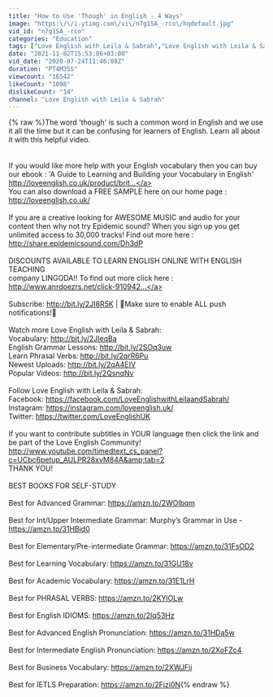 ```yaml
---
title: "How to Use 'Though' in English - 4 Ways"
image: "https:\/\/i.ytimg.com\/vi\/n7g1SA_-rco\/hqdefault.jpg"
vid_id: "n7g1SA_-rco"
categories: "Education"
tags: ["Love English with Leila & Sabrah","Love English with Leila & Sabrah YouTube","YouTube Love English with Leila & Sabrah"]
date: "2021-11-02T15:53:06+03:00"
vid_date: "2020-07-24T11:46:08Z"
duration: "PT4M35S"
viewcount: "16542"
likeCount: "1098"
dislikeCount: "14"
channel: "Love English with Leila & Sabrah"
---
```

{% raw %}The word 'though' is such a common word in English and we  use it all the time but it can be confusing for learners of English. Learn all about it with this helpful video. <br /><br /><br />If you would like more help with your English vocabulary then you can buy our ebook : 'A Guide to Learning and Building your Vocabulary in English' <br /><a rel="nofollow" target="blank" href="http://loveenglish.co.uk/product/brit...">http://loveenglish.co.uk/product/brit...</a><br />You can also download a FREE SAMPLE here on our home page : <a rel="nofollow" target="blank" href="http://loveenglish.co.uk/">http://loveenglish.co.uk/</a><br /><br />If you are a creative looking for AWESOME MUSIC and audio for your content then why not try Epidemic sound? When you sign up you get unlimited access to 30,000 tracks! Find out more here : <a rel="nofollow" target="blank" href="http://share.epidemicsound.com/Dh3dP">http://share.epidemicsound.com/Dh3dP</a> <br /><br />DISCOUNTS AVAILABLE TO LEARN ENGLISH ONLINE WITH ENGLISH TEACHING <br />company LINGODA!! To find out more click here : <br /><a rel="nofollow" target="blank" href="http://www.anrdoezrs.net/click-910942...">http://www.anrdoezrs.net/click-910942...</a><br /><br />Subscribe: <a rel="nofollow" target="blank" href="http://bit.ly/2JI8R5K">http://bit.ly/2JI8R5K</a> | 🔔Make sure to enable ALL push notifications!🔔<br /><br />Watch more Love English with Leila &amp; Sabrah:<br />Vocabulary: <a rel="nofollow" target="blank" href="http://bit.ly/2JIeqBa">http://bit.ly/2JIeqBa</a><br />English Grammar Lessons: <a rel="nofollow" target="blank" href="http://bit.ly/2SOq3uw">http://bit.ly/2SOq3uw</a><br />Learn Phrasal Verbs: <a rel="nofollow" target="blank" href="http://bit.ly/2qrR6Pu">http://bit.ly/2qrR6Pu</a><br />Newest Uploads: <a rel="nofollow" target="blank" href="http://bit.ly/2qA4EIV">http://bit.ly/2qA4EIV</a><br />Popular Videos: <a rel="nofollow" target="blank" href="http://bit.ly/2QsnqNv">http://bit.ly/2QsnqNv</a><br /><br />Follow Love English with Leila &amp; Sabrah:<br />Facebook: <a rel="nofollow" target="blank" href="https://facebook.com/LoveEnglishwithLeilaandSabrah/">https://facebook.com/LoveEnglishwithLeilaandSabrah/</a><br />Instagram: <a rel="nofollow" target="blank" href="https://instagram.com/loveenglish.uk/">https://instagram.com/loveenglish.uk/</a><br />Twitter: <a rel="nofollow" target="blank" href="https://twitter.com/LoveEnglishUK">https://twitter.com/LoveEnglishUK</a><br /><br />If you want to contribute subtitles in YOUR language then click the link and be part of the Love English Community! <br /><a rel="nofollow" target="blank" href="http://www.youtube.com/timedtext_cs_panel?c=UCbc6petup_AULPR28xvM84A&amp;tab=2">http://www.youtube.com/timedtext_cs_panel?c=UCbc6petup_AULPR28xvM84A&amp;tab=2</a><br />THANK YOU! <br /><br />BEST BOOKS FOR SELF-STUDY <br /><br />Best for Advanced Grammar: <a rel="nofollow" target="blank" href="https://amzn.to/2WOlbqm">https://amzn.to/2WOlbqm</a><br /><br />Best for Int/Upper Intermediate Grammar: Murphy’s Grammar in Use -  <a rel="nofollow" target="blank" href="https://amzn.to/31HBid0">https://amzn.to/31HBid0</a><br /><br />Best for Elementary/Pre-intermediate Grammar: <a rel="nofollow" target="blank" href="https://amzn.to/31FsOD2">https://amzn.to/31FsOD2</a><br /><br />Best for Learning Vocabulary:  <a rel="nofollow" target="blank" href="https://amzn.to/31GU18v">https://amzn.to/31GU18v</a><br /><br />Best for Academic Vocabulary:  <a rel="nofollow" target="blank" href="https://amzn.to/31E1LrH">https://amzn.to/31E1LrH</a><br /><br />Best for PHRASAL VERBS: <a rel="nofollow" target="blank" href="https://amzn.to/2KYlOLw">https://amzn.to/2KYlOLw</a><br /><br />Best for English IDIOMS: <a rel="nofollow" target="blank" href="https://amzn.to/2Iq53Hz">https://amzn.to/2Iq53Hz</a><br /><br />Best for Advanced English Pronunciation: <a rel="nofollow" target="blank" href="https://amzn.to/31HDa5w">https://amzn.to/31HDa5w</a><br /><br />Best for Intermediate English Pronunciation: <a rel="nofollow" target="blank" href="https://amzn.to/2XoFZc4">https://amzn.to/2XoFZc4</a><br /><br />Best for Business Vocabulary: <a rel="nofollow" target="blank" href="https://amzn.to/2XWJFii">https://amzn.to/2XWJFii</a><br /><br />Best for IETLS Preparation: <a rel="nofollow" target="blank" href="https://amzn.to/2Fjzi0N">https://amzn.to/2Fjzi0N</a>{% endraw %}
